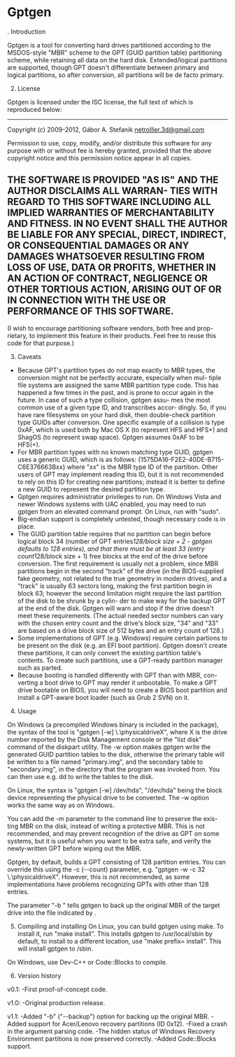 # Gptgen


. Introduction

Gptgen is a tool for converting hard drives partitioned according to
the MSDOS-style "MBR" scheme to the GPT (GUID partition table)
partitioning scheme, while retaining all data on the hard disk.
Extended/logical partitions are supported, though GPT doesn't
differentiate between primary and logical partitions, so after
conversion, all partitions will be de facto primary.

2. License

Gptgen is licensed under the ISC license, the full text of which is
reproduced below:

-----------------------------------------------------------------------
Copyright (c) 2009-2012, Gábor A. Stefanik <netrolller.3d@gmail.com>

Permission to use, copy, modify, and/or distribute this software for
any purpose with or without fee is hereby granted, provided that the
above copyright notice and this permission notice appear in all copies.

THE SOFTWARE IS PROVIDED "AS IS" AND THE AUTHOR DISCLAIMS ALL WARRAN-
TIES WITH REGARD TO THIS SOFTWARE INCLUDING ALL IMPLIED WARRANTIES OF
MERCHANTABILITY AND FITNESS. IN NO EVENT SHALL THE AUTHOR BE LIABLE FOR
ANY SPECIAL, DIRECT, INDIRECT, OR CONSEQUENTIAL DAMAGES OR ANY DAMAGES
WHATSOEVER RESULTING FROM LOSS OF USE, DATA OR PROFITS, WHETHER IN AN
ACTION OF CONTRACT, NEGLIGENCE OR OTHER TORTIOUS ACTION, ARISING OUT OF
OR IN CONNECTION WITH THE USE OR PERFORMANCE OF THIS SOFTWARE.
-----------------------------------------------------------------------

(I wish to encourage partitioning software vendors, both free and prop-
rietary, to implement this feature in their products. Feel free to
reuse this code for that purpose.)

3. Caveats

* Because GPT's partition types do not map exactly to MBR types,
  the conversion might not be perfectly accurate, especially when mul-
  tiple file systems are assigned the same MBR partition type code.
  This has happened a few times in the past, and is prone to occur
  again in the future. In case of such a type collision, gptgen assu-
  mes the most common use of a given type ID, and transcribes accor-
  dingly. So, if you have rare filesystems on your hard disk, then
  double-check partition type GUIDs after conversion. One specific
  example of a collision is type 0xAF, which is used both by Mac OS X
  (to represent HFS and HFS+) and ShagOS (to represent swap space).
  Gptgen assumes 0xAF to be HFS(+).
* For MBR partition types with no known matching type GUID, gptgen
  uses a generic GUID, which is as follows:
  {1575DA16-F2E2-40DE-B715-C6E376663Bxx}
  where "xx" is the MBR type ID of the partition. Other users of GPT
  may implement reading this ID, but it is not recommended to rely on
  this ID for creating new partitions; instead it is better to define a
  new GUID to represent the desired partition type.
* Gptgen requires administrator privileges to run. On Windows Vista and
  newer Windows systems with UAC enabled, you may need to run gptgen
  from an elevated command prompt. On Linux, run with "sudo".
* Big-endian support is completely untested, though necessary code is
  in place.
* The GUID partition table requires that no partition can begin before
  logical block 34 (number of GPT entries*128/block size + 2 - gptgen
  defaults to 128 entries), and that there must be at least 33
  (entry count*128/block size + 1) free blocks at the end of the drive
  before conversion. The first requirement is usually not a problem,
  since MBR partitions begin in the second "track" of the drive (in the
  BIOS-supplied fake geometry, not related to the true geometry in
  modern drives), and a "track" is usually 63 sectors long, making the
  first partition begin in block 63; however the second limitation
  might require the last partition of the disk to be shrunk by a cylin-
  der to make way for the backup GPT at the end of the disk. Gptgen
  will warn and stop if the drive doesn't  meet these requirements.
  (The actual needed sector numbers can vary with the chosen entry
  count and the drive's block size, "34" and "33" are based on a
  drive block size of 512 bytes and an entry count of 128.)
* Some implementations of GPT (e.g. Windows) require certain partions
  to be present on the disk (e.g. an EFI boot partition). Gptgen
  doesn't create these partitions, it can only convert the existing
  partition table's contents. To create such partitions, use a
  GPT-ready partition manager such as parted.
* Because booting is handled differently with GPT than with MBR, con-
  verting a boot drive to GPT may render it unbootable. To make a GPT
  drive bootable on BIOS, you will need to create a BIOS boot partition
  and install a GPT-aware boot loader (such as Grub 2 SVN) on it.

4. Usage

On Windows (a precompiled Windows binary is included in the package),
the syntax of the tool is "gptgen [-w] \\.\physicaldriveX", where X
is the drive number reported by the Disk Management console or the
"list disk" command of the diskpart utility. The -w option makes
gptgen write the generated GUID partition tables to the disk, otherwise
the primary table will be written to a file named "primary.img",
and the secondary table to "secondary.img", in the directory that the
program was invoked from. You can then use e.g. dd to write the tables
to the disk.

On Linux, the syntax is "gptgen [-w] /dev/hda", "/dev/hda" being the
block device representing the physical drive to be converted. The -w
option works the same way as on Windows.

You can add the -m parameter to the command line to preserve the exis-
ting MBR on the disk, instead of writing a protective MBR. This is not
recommended, and may prevent recognition of the drive as GPT on some
systems, but it is useful when you want to be extra safe, and verify
the newly-written GPT before wiping out the MBR.

Gptgen, by default, builds a GPT consisting of 128 partition entries.
You can override this using the -c (--count) parameter, e.g.
"gptgen -w -c 32 \\.\physicaldriveX". However, this is not recommended,
as some implementations have problems recognizing GPTs with other than
128 entries.

The parameter "-b <filename>" tells gptgen to back up the original MBR
of the target drive into the file indicated by <filename>.

5. Compiling and installing
On Linux, you can build gptgen using make. To install it,
run "make install". This installs gptgen to /usr/local/sbin by default,
to install to a different location, use "make prefix=<prefix> install".
This will install gptgen to <prefix>/sbin.

On Windows, use Dev-C++ or Code::Blocks to compile.

6. Version history

v0.1:
-First proof-of-concept code.

v1.0:
-Original production release.

v1.1: 
-Added "-b" ("--backup") option for backing up the original MBR.
-Added support for Acer/Lenovo recovery partitions (ID 0x12).
-Fixed a crash in the argument parsing code.
-The hidden status of Windows Recovery Environment partitions
 is now preserved correctly.
-Added Code::Blocks support.
